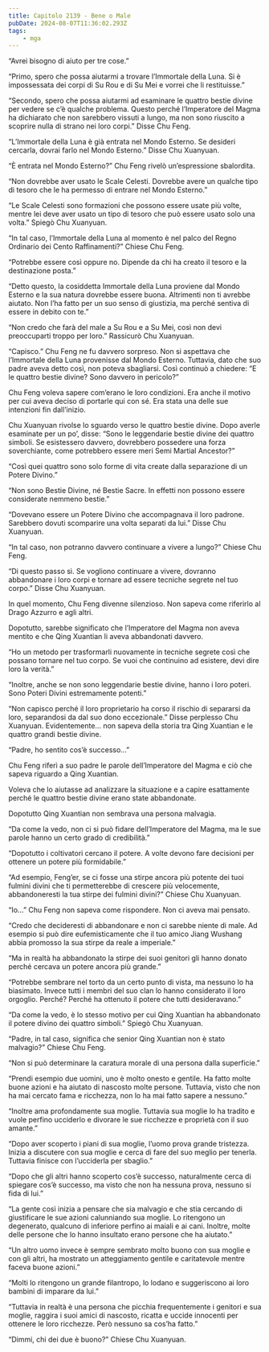 ```yaml
---
title: Capitolo 2139 - Bene o Male
pubDate: 2024-08-07T11:36:02.293Z
tags:
    - mga
---
```



“Avrei bisogno di aiuto per tre cose.”

“Primo, spero che possa aiutarmi a trovare l’Immortale della Luna. Si è impossessata dei corpi di Su Rou e di Su Mei e vorrei che li restituisse.”

“Secondo, spero che possa aiutarmi ad esaminare le quattro bestie divine per vedere se c’è qualche problema. Questo perché l’Imperatore del Magma ha dichiarato che non sarebbero vissuti a lungo, ma non sono riuscito a scoprire nulla di strano nei loro corpi.” Disse Chu Feng.

“L’Immortale della Luna è già entrata nel Mondo Esterno. Se desideri cercarla, dovrai farlo nel Mondo Esterno.” Disse Chu Xuanyuan.

“È entrata nel Mondo Esterno?” Chu Feng rivelò un’espressione sbalordita.

“Non dovrebbe aver usato le Scale Celesti. Dovrebbe avere un qualche tipo di tesoro che le ha permesso di entrare nel Mondo Esterno.”

“Le Scale Celesti sono formazioni che possono essere usate più volte, mentre lei deve aver usato un tipo di tesoro che può essere usato solo una volta.” Spiegò Chu Xuanyuan.

“In tal caso, l’Immortale della Luna al momento è nel palco del Regno Ordinario dei Cento Raffinamenti?” Chiese Chu Feng.

“Potrebbe essere così oppure no. Dipende da chi ha creato il tesoro e la destinazione posta.”

“Detto questo, la cosiddetta Immortale della Luna proviene dal Mondo Esterno e la sua natura dovrebbe essere buona. Altrimenti non ti avrebbe aiutato. Non l’ha fatto per un suo senso di giustizia, ma perché sentiva di essere in debito con te.”

“Non credo che farà del male a Su Rou e a Su Mei, così non devi preoccuparti troppo per loro.” Rassicurò Chu Xuanyuan.

“Capisco.” Chu Feng ne fu davvero sorpreso. Non si aspettava che l’Immortale della Luna provenisse dal Mondo Esterno. Tuttavia, dato che suo padre aveva detto così, non poteva sbagliarsi. Così continuò a chiedere: “E le quattro bestie divine? Sono davvero in pericolo?”

Chu Feng voleva sapere com’erano le loro condizioni. Era anche il motivo per cui aveva deciso di portarle qui con sé. Era stata una delle sue intenzioni fin dall’inizio.

Chu Xuanyuan rivolse lo sguardo verso le quattro bestie divine. Dopo averle esaminate per un po’, disse: “Sono le leggendarie bestie divine dei quattro simboli. Se esistessero davvero, dovrebbero possedere una forza soverchiante, come potrebbero essere meri Semi Martial Ancestor?”

“Così quei quattro sono solo forme di vita create dalla separazione di un Potere Divino.”

“Non sono Bestie Divine, né Bestie Sacre. In effetti non possono essere considerate nemmeno bestie.”

“Dovevano essere un Potere Divino che accompagnava il loro padrone. Sarebbero dovuti scomparire una volta separati da lui.” Disse Chu Xuanyuan.

“In tal caso, non potranno davvero continuare a vivere a lungo?” Chiese Chu Feng.

“Di questo passo sì. Se vogliono continuare a vivere, dovranno abbandonare i loro corpi e tornare ad essere tecniche segrete nel tuo corpo.” Disse Chu Xuanyuan.

In quel momento, Chu Feng divenne silenzioso. Non sapeva come riferirlo al Drago Azzurro e agli altri.

Dopotutto, sarebbe significato che l’Imperatore del Magma non aveva mentito e che Qing Xuantian li aveva abbandonati davvero.

“Ho un metodo per trasformarli nuovamente in tecniche segrete così che possano tornare nel tuo corpo. Se vuoi che continuino ad esistere, devi dire loro la verità.”

“Inoltre, anche se non sono leggendarie bestie divine, hanno i loro poteri. Sono Poteri Divini estremamente potenti.”

“Non capisco perché il loro proprietario ha corso il rischio di separarsi da loro, separandosi da dal suo dono eccezionale.” Disse perplesso Chu Xuanyuan. Evidentemente… non sapeva della storia tra Qing Xuantian e le quattro grandi bestie divine.

“Padre, ho sentito cos’è successo…”

Chu Feng riferì a suo padre le parole dell’Imperatore del Magma e ciò che sapeva riguardo a Qing Xuantian.

Voleva che lo aiutasse ad analizzare la situazione e a capire esattamente perché le quattro bestie divine erano state abbandonate.

Dopotutto Qing Xuantian non sembrava una persona malvagia.

“Da come la vedo, non ci si può fidare dell’Imperatore del Magma, ma le sue parole hanno un certo grado di credibilità.”

“Dopotutto i coltivatori cercano il potere. A volte devono fare decisioni per ottenere un potere più formidabile.”

“Ad esempio, Feng’er, se ci fosse una stirpe ancora più potente dei tuoi fulmini divini che ti permetterebbe di crescere più velocemente, abbandoneresti la tua stirpe dei fulmini divini?” Chiese Chu Xuanyuan.

“Io…” Chu Feng non sapeva come rispondere. Non ci aveva mai pensato.

“Credo che decideresti di abbandonare e non ci sarebbe niente di male. Ad esempio si può dire eufemisticamente che il tuo amico Jiang Wushang abbia promosso la sua stirpe da reale a imperiale.”

“Ma in realtà ha abbandonato la stirpe dei suoi genitori gli hanno donato perché cercava un potere ancora più grande.”

“Potrebbe sembrare nel torto da un certo punto di vista, ma nessuno lo ha biasimato. Invece tutti i membri del suo clan lo hanno considerato il loro orgoglio. Perché? Perché ha ottenuto il potere che tutti desideravano.”

“Da come la vedo, è lo stesso motivo per cui Qing Xuantian ha abbandonato il potere divino dei quattro simboli.” Spiegò Chu Xuanyuan.

“Padre, in tal caso, significa che senior Qing Xuantian non è stato malvagio?” Chiese Chu Feng.

“Non si può determinare la caratura morale di una persona dalla superficie.”

“Prendi esempio due uomini, uno è molto onesto e gentile. Ha fatto molte buone azioni e ha aiutato di nascosto molte persone. Tuttavia, visto che non ha mai cercato fama e ricchezza, non lo ha mai fatto sapere a nessuno.”

“Inoltre ama profondamente sua moglie. Tuttavia sua moglie lo ha tradito e vuole perfino ucciderlo e divorare le sue ricchezze e proprietà con il suo amante.”

“Dopo aver scoperto i piani di sua moglie, l’uomo prova grande tristezza. Inizia a discutere con sua moglie e cerca di fare del suo meglio per tenerla. Tuttavia finisce con l’ucciderla per sbaglio.”

“Dopo che gli altri hanno scoperto cos’è successo, naturalmente cerca di spiegare cos’è successo, ma visto che non ha nessuna prova, nessuno si fida di lui.”

“La gente così inizia a pensare che sia malvagio e che stia cercando di giustificare le sue azioni calunniando sua moglie. Lo ritengono un degenerato, qualcuno di inferiore perfino ai maiali e ai cani. Inoltre, molte delle persone che lo hanno insultato erano persone che ha aiutato.”

“Un altro uomo invece è sempre sembrato molto buono con sua moglie e con gli altri, ha mostrato un atteggiamento gentile e caritatevole mentre faceva buone azioni.”

“Molti lo ritengono un grande filantropo, lo lodano e suggeriscono ai loro bambini di imparare da lui.”

“Tuttavia in realtà è una persona che picchia frequentemente i genitori e sua moglie, raggira i suoi amici di nascosto, ricatta e uccide innocenti per ottenere le loro ricchezze. Però nessuno sa cos’ha fatto.”

“Dimmi, chi dei due è buono?” Chiese Chu Xuanyuan.


